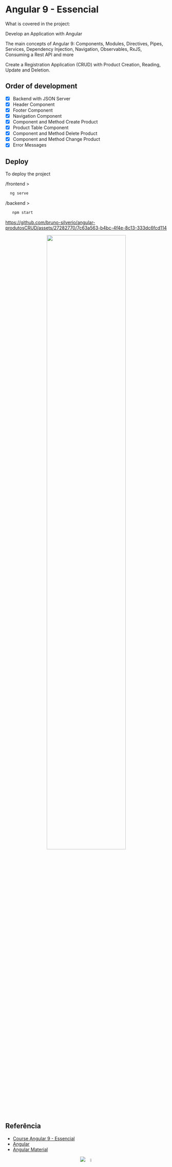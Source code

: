 # Angular 9 - Essencial

What is covered in the project:

Develop an Application with Angular

The main concepts of Angular 9: Components, Modules, Directives, Pipes, Services, Dependency Injection, Navigation, Observables, RxJS, Consuming a Rest API and more

Create a Registration Application (CRUD) with Product Creation, Reading, Update and Deletion.

## Order of development
- [x] Backend with JSON Server
- [x] Header Component
- [x] Footer Component
- [x] Navigation Component
- [x] Component and Method Create Product
- [x] Product Table Component
- [x] Component and Method Delete Product
- [x] Component and Method Change Product
- [x] Error Messages

## Deploy

To deploy the project

/frontend >
```bash 
  ng serve
```
/backend >
```bash 
   npm start
```

https://github.com/bruno-silverio/angular-produtosCRUD/assets/27282770/7c63a563-b4bc-4f4e-8c13-333dc6fcd114

<p align="center">
  <img src="https://github.com/bruno-silverio/angular-produtosCRUD/assets/27282770/ae11cefe-756b-4fac-ae9e-3703afe3be55" width="70%" height="70%"/>
</p>

## Referência

 - [Course Angular 9 - Essencial](https://www.cod3r.com.br/courses/angular-9-essencial)
 - [Angular](https://angular.io/)
 - [Angular Material](https://material.angular.io/)

<p align="center">
  <img src="https://img.shields.io/badge/angular-%23DD0031.svg?style=for-the-badge&logo=angular&logoColor=white">
  <img src="https://github.com/bruno-silverio/angular-produtosCRUD/assets/27282770/d81a1bc4-de67-4684-85e8-1774dbab7e8b"
    width="5%" height="5%" />
</p>

